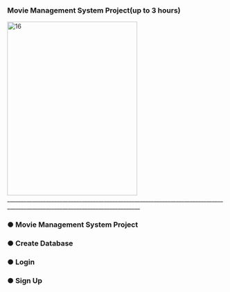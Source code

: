 ### Movie Management System Project(up to 3 hours)

<img width="300" height="400" alt="16" src="https://github.com/user-attachments/assets/5c9365fb-6128-4665-897d-5b2404ab7591" />
______________________________________________________________________________________________________________________________

### ● Movie Management System Project

### ● Create Database

### ● Login

### ● Sign Up
